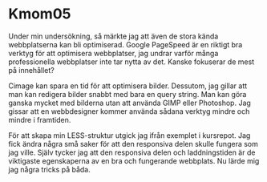 Kmom05
===============================

Under min undersökning, så märkte jag att även de stora kända webbplatserna kan bli optimiserad. Google PageSpeed är en riktigt bra verktyg för att optimisera webbplatser, jag undrar varför många professionella webbplatser inte tar nytta av det. Kanske fokuserar de mest på innehållet?

Cimage kan spara en tid för att optimisera bilder. Dessutom, jag gillar att man kan redigera bilder snabbt med bara en query string. Man kan göra ganska mycket med bilderna utan att använda GIMP eller Photoshop. Jag gissar att en webbdesigner kommer använda sådana verktyg mindre och mindre i framtiden.

För att skapa min LESS-struktur utgick jag ifrån exemplet i kursrepot. Jag fick ändra några små saker för att den responsiva delen skulle fungera som jag ville. Själv tycker jag att den responsiva delen och laddningstiden är de viktigaste egenskaperna av en bra och fungerande webbplats. Nu lärde mig jag några tricks på båda.
